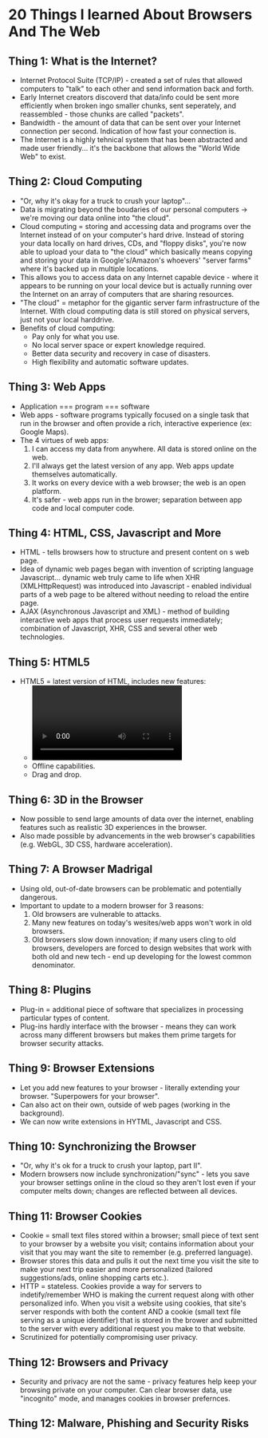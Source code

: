 20 Things I learned About Browsers And The Web
===============================================

Thing 1: What is the Internet? 
-------------------------------
* Internet Protocol Suite (TCP/IP) - created a set of rules that allowed computers to "talk" to each other and send information back and forth.
* Early Internet creators discoverd that data/info could be sent more efficiently when broken ingo smaller chunks, sent seperately, and reassembled - those chunks are called "packets".
* Bandwidth - the amount of data that can be sent over your Internet connection per second. Indication of how fast your connection is. 
* The Internet is a highly tehnical system that has been abstracted and made user friendly... it's the backbone that allows the "World Wide Web" to exist.

Thing 2: Cloud Computing 
-------------------------------
* "Or, why it's okay for a truck to crush your laptop"...
* Data is migrating beyond the boudaries of our personal computers -> we're moving our data online into "the cloud".
* Cloud computing = storing and accessing data and programs over the Internet instead of on your computer's hard drive. Instead of storing your data locally on hard drives, CDs, and "floppy disks", you're now able to upload your data to "the cloud" which basically means copying and storing your data in Google's/Amazon's whoevers' "server farms" where it's backed up in multiple locations.
* This allows you to access data on any Internet capable device - where it appears to be running on your local device but is actually running over the Internet on an array of computers that are sharing resources. 
* "The cloud" = metaphor for the gigantic server farm infrastructure of the Internet. With cloud computing data is still stored on physical servers, just not your local harddrive.
* Benefits of cloud computing: 
    * Pay only for what you use.
    * No local server space or expert knowledge required.
    * Better data security and recovery in case of disasters.
    * High flexibility and automatic software updates.

Thing 3: Web Apps
-------------------------------
* Application === program === software
* Web apps - software programs typically focused on a single task that run in the browser and often provide a rich, interactive experience (ex: Google Maps).
* The 4 virtues of web apps: 
    1. I can access my data from anywhere. All data is stored online on the web. 
    2. I'll always get the latest version of any app. Web apps update themselves automatically.
    3. It works on every device with a web browser; the web is an open platform. 
    4. It's safer - web apps run in the brower; separation between app code and local computer code. 

Thing 4: HTML, CSS, Javascript and More
-------------------------------
* HTML - tells browsers how to structure and present content on s web page. 
* Idea of dynamic web pages began with invention of scripting language Javascript... dynamic web truly came to life when XHR (XMLHttpRequest) was introduced into Javascript - enabled individual parts of a web page to be altered without needing to reload the entire page. 
* AJAX (Asynchronous Javascript and XML) - method of building interactive web apps that process user requests immediately; combination of Javascript, XHR, CSS and several other web technologies. 

Thing 5: HTML5
-------------------------------
* HTML5 = latest version of HTML, includes new features: 
    * <video> tag.
    * Offline capabilities. 
    * Drag and drop.

Thing 6: 3D in the Browser
-------------------------------
* Now possible to send large amounts of data over the internet, enabling features such as realistic 3D experiences in the browser. 
* Also made possible by advancements in the web browser's capabilities (e.g. WebGL, 3D CSS, hardware acceleration).

Thing 7: A Browser Madrigal
-------------------------------
* Using old, out-of-date browsers can be problematic and potentially dangerous. 
* Important to update to a modern browser for 3 reasons: 
     1. Old browsers are vulnerable to attacks.
     2. Many new features on today's wesites/web apps won't work in old browsers. 
     3. Old browsers slow down innovation; if many users cling to old browsers, developers are forced to design websites that work with both old and new tech - end up developing for the lowest common denominator. 

Thing 8: Plugins
-------------------------------
* Plug-in =  additional piece of software that specializes in processing particular types of content. 
* Plug-ins hardly interface with the browser - means they can work across many different browsers but makes them prime targets for browser security attacks.

Thing 9: Browser Extensions
-------------------------------
* Let you add new features to your browser - literally extending your browser. "Superpowers for your browser".
* Can also act on their own, outside of web pages (working in the background).
* We can now write extensions in HYTML, Javascript and CSS.

Thing 10: Synchronizing the Browser
-------------------------------
* "Or, why it's ok for a truck to crush your laptop, part II".
* Modern browsers now include synchronization/"sync" - lets you save your browser settings online in the cloud so they aren't lost even if your computer melts down; changes are reflected between all devices. 

Thing 11: Browser Cookies
-------------------------------
* Cookie = small text files stored within a browser; small piece of text sent to your browser by a website you visit; contains information about your visit that you may want the site to remember (e.g. preferred language). 
* Browser stores this data and pulls it out the next time you visit the site to make your next trip easier and more personalized (tailored suggestions/ads, online shopping carts etc.).
* HTTP = stateless. Cookies provide a way for servers to indetify/remember WHO is making the current request along with other personalized info. When you visit a website using cookies, that site's server responds with both the content AND a cookie (small text file serving as a unique identifier) that is stored in the brower and submitted to the server with every additional request you make to that website. 
* Scrutinized for potentially compromising user privacy.

Thing 12: Browsers and Privacy
-------------------------------
* Security and privacy are not the same - privacy features help keep your browsing private on your computer. Can clear browser data, use "incognito" mode, and manages cookies in browser prefernces. 

Thing 12: Malware, Phishing and Security Risks
-------------------------------
